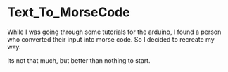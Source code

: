 # Text_To_MorseCode
While I was going through some tutorials for the arduino, I found a person who converted their input into morse code. So I decided to recreate my way.

Its not that much, but better than nothing to start.

